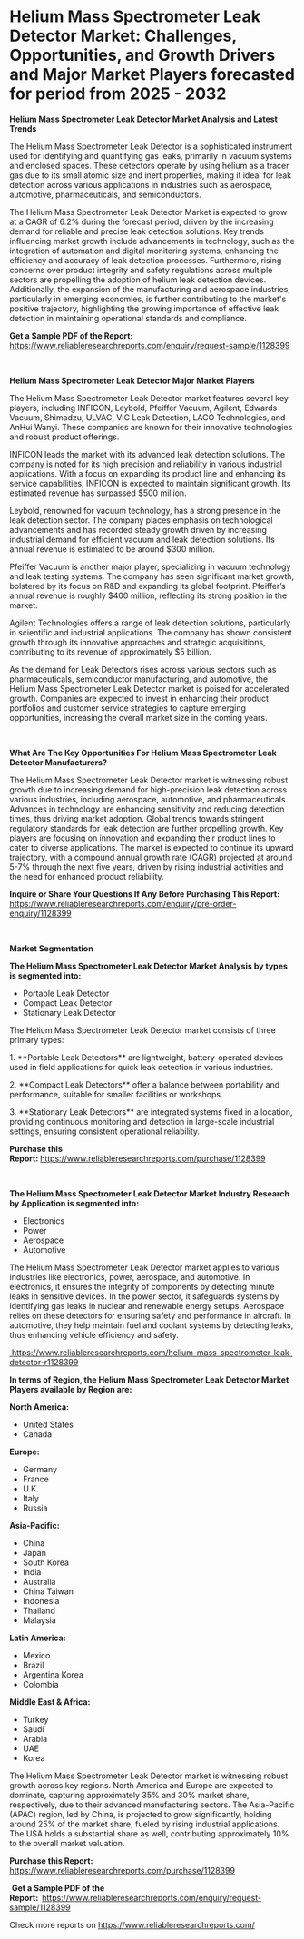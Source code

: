 <p><h1>Helium Mass Spectrometer Leak Detector Market: Challenges, Opportunities, and Growth Drivers and Major Market Players forecasted for period from 2025 - 2032</h1></p><p><strong>Helium Mass Spectrometer Leak Detector Market Analysis and Latest Trends</strong></p>
<p><p>The Helium Mass Spectrometer Leak Detector is a sophisticated instrument used for identifying and quantifying gas leaks, primarily in vacuum systems and enclosed spaces. These detectors operate by using helium as a tracer gas due to its small atomic size and inert properties, making it ideal for leak detection across various applications in industries such as aerospace, automotive, pharmaceuticals, and semiconductors.</p><p>The Helium Mass Spectrometer Leak Detector Market is expected to grow at a CAGR of 6.2% during the forecast period, driven by the increasing demand for reliable and precise leak detection solutions. Key trends influencing market growth include advancements in technology, such as the integration of automation and digital monitoring systems, enhancing the efficiency and accuracy of leak detection processes. Furthermore, rising concerns over product integrity and safety regulations across multiple sectors are propelling the adoption of helium leak detection devices. Additionally, the expansion of the manufacturing and aerospace industries, particularly in emerging economies, is further contributing to the market's positive trajectory, highlighting the growing importance of effective leak detection in maintaining operational standards and compliance.</p></p>
<p><strong>Get a Sample PDF of the Report:&nbsp;</strong> <a href="https://www.reliableresearchreports.com/enquiry/request-sample/1128399?utm_campaign=3253&utm_medium=2&utm_source=Github&utm_content=ia&utm_term=09042025&utm_id=helium-mass-spectrometer-leak-detector">https://www.reliableresearchreports.com/enquiry/request-sample/1128399</a></p>
<p>&nbsp;</p>
<p><strong>Helium Mass Spectrometer Leak Detector Major Market Players</strong></p>
<p><p>The Helium Mass Spectrometer Leak Detector market features several key players, including INFICON, Leybold, Pfeiffer Vacuum, Agilent, Edwards Vacuum, Shimadzu, ULVAC, VIC Leak Detection, LACO Technologies, and AnHui Wanyi. These companies are known for their innovative technologies and robust product offerings.</p><p>INFICON leads the market with its advanced leak detection solutions. The company is noted for its high precision and reliability in various industrial applications. With a focus on expanding its product line and enhancing its service capabilities, INFICON is expected to maintain significant growth. Its estimated revenue has surpassed $500 million.</p><p>Leybold, renowned for vacuum technology, has a strong presence in the leak detection sector. The company places emphasis on technological advancements and has recorded steady growth driven by increasing industrial demand for efficient vacuum and leak detection solutions. Its annual revenue is estimated to be around $300 million.</p><p>Pfeiffer Vacuum is another major player, specializing in vacuum technology and leak testing systems. The company has seen significant market growth, bolstered by its focus on R&D and expanding its global footprint. Pfeiffer’s annual revenue is roughly $400 million, reflecting its strong position in the market.</p><p>Agilent Technologies offers a range of leak detection solutions, particularly in scientific and industrial applications. The company has shown consistent growth through its innovative approaches and strategic acquisitions, contributing to its revenue of approximately $5 billion.</p><p>As the demand for Leak Detectors rises across various sectors such as pharmaceuticals, semiconductor manufacturing, and automotive, the Helium Mass Spectrometer Leak Detector market is poised for accelerated growth. Companies are expected to invest in enhancing their product portfolios and customer service strategies to capture emerging opportunities, increasing the overall market size in the coming years.</p></p>
<p>&nbsp;</p>
<p><strong>What Are The Key Opportunities For Helium Mass Spectrometer Leak Detector Manufacturers?</strong></p>
<p><p>The Helium Mass Spectrometer Leak Detector market is witnessing robust growth due to increasing demand for high-precision leak detection across various industries, including aerospace, automotive, and pharmaceuticals. Advances in technology are enhancing sensitivity and reducing detection times, thus driving market adoption. Global trends towards stringent regulatory standards for leak detection are further propelling growth. Key players are focusing on innovation and expanding their product lines to cater to diverse applications. The market is expected to continue its upward trajectory, with a compound annual growth rate (CAGR) projected at around 5-7% through the next five years, driven by rising industrial activities and the need for enhanced product reliability.</p></p>
<p><strong>Inquire or Share Your Questions If Any Before Purchasing This Report:</strong> <a href="https://www.reliableresearchreports.com/enquiry/pre-order-enquiry/1128399?utm_campaign=3253&utm_medium=2&utm_source=Github&utm_content=ia&utm_term=09042025&utm_id=helium-mass-spectrometer-leak-detector">https://www.reliableresearchreports.com/enquiry/pre-order-enquiry/1128399</a></p>
<p>&nbsp;</p>
<p><strong>Market Segmentation</strong></p>
<p><strong>The Helium Mass Spectrometer Leak Detector Market Analysis by types is segmented into:</strong></p>
<p><ul><li>Portable Leak Detector</li><li>Compact Leak Detector</li><li>Stationary Leak Detector</li></ul></p>
<p><p>The Helium Mass Spectrometer Leak Detector market consists of three primary types: </p><p>1. **Portable Leak Detectors** are lightweight, battery-operated devices used in field applications for quick leak detection in various industries.  </p><p>2. **Compact Leak Detectors** offer a balance between portability and performance, suitable for smaller facilities or workshops.  </p><p>3. **Stationary Leak Detectors** are integrated systems fixed in a location, providing continuous monitoring and detection in large-scale industrial settings, ensuring consistent operational reliability.</p></p>
<p><strong>Purchase this Report:&nbsp;</strong><a href="https://www.reliableresearchreports.com/purchase/1128399?utm_campaign=3253&utm_medium=2&utm_source=Github&utm_content=ia&utm_term=09042025&utm_id=helium-mass-spectrometer-leak-detector">https://www.reliableresearchreports.com/purchase/1128399</a></p>
<p>&nbsp;</p>
<p><strong>The Helium Mass Spectrometer Leak Detector Market Industry Research by Application is segmented into:</strong></p>
<p><ul><li>Electronics</li><li>Power</li><li>Aerospace</li><li>Automotive</li></ul></p>
<p><p>The Helium Mass Spectrometer Leak Detector market applies to various industries like electronics, power, aerospace, and automotive. In electronics, it ensures the integrity of components by detecting minute leaks in sensitive devices. In the power sector, it safeguards systems by identifying gas leaks in nuclear and renewable energy setups. Aerospace relies on these detectors for ensuring safety and performance in aircraft. In automotive, they help maintain fuel and coolant systems by detecting leaks, thus enhancing vehicle efficiency and safety.</p></p>
<p><a href="https://www.reliableresearchreports.com/helium-mass-spectrometer-leak-detector-r1128399?utm_campaign=3253&utm_medium=2&utm_source=Github&utm_content=ia&utm_term=09042025&utm_id=helium-mass-spectrometer-leak-detector">&nbsp;https://www.reliableresearchreports.com/helium-mass-spectrometer-leak-detector-r1128399</a></p>
<p><strong>In terms of Region, the Helium Mass Spectrometer Leak Detector Market Players available by Region are:</strong></p>
<p>
    <p> <strong> North America: </strong>
        <ul>
            <li>United States</li>
            <li>Canada</li>
        </ul>
        </p> 
    <p> <strong> Europe: </strong>
        <ul>
            <li>Germany</li>
            <li>France</li>
            <li>U.K.</li>
            <li>Italy</li>
            <li>Russia</li>
        </ul>
        </p> 
    <p> <strong> Asia-Pacific: </strong>
        <ul>
            <li>China</li>
            <li>Japan</li>
            <li>South Korea</li>
            <li>India</li>
            <li>Australia</li>
            <li>China Taiwan</li>
            <li>Indonesia</li>
            <li>Thailand</li>
            <li>Malaysia</li>
        </ul>
        </p> 
    <p> <strong> Latin America: </strong>
        <ul>
            <li>Mexico</li>
            <li>Brazil</li>
            <li>Argentina Korea</li>
            <li>Colombia</li>
        </ul>
        </p> 
    <p> <strong> Middle East & Africa: </strong>
        <ul>
            <li>Turkey</li>
            <li>Saudi</li>
            <li>Arabia</li>
            <li>UAE</li>
            <li>Korea</li>
        </ul>
    </p>
    </p>
<p><p>The Helium Mass Spectrometer Leak Detector market is witnessing robust growth across key regions. North America and Europe are expected to dominate, capturing approximately 35% and 30% market share, respectively, due to their advanced manufacturing sectors. The Asia-Pacific (APAC) region, led by China, is projected to grow significantly, holding around 25% of the market share, fueled by rising industrial applications. The USA holds a substantial share as well, contributing approximately 10% to the overall market valuation.</p></p>
<p><strong>Purchase this Report: </strong><a href="https://www.reliableresearchreports.com/purchase/1128399?utm_campaign=3253&utm_medium=2&utm_source=Github&utm_content=ia&utm_term=09042025&utm_id=helium-mass-spectrometer-leak-detector">https://www.reliableresearchreports.com/purchase/1128399</a></p>
<p>&nbsp;<strong>Get a Sample PDF of the Report:&nbsp;&nbsp;</strong><a href="https://www.reliableresearchreports.com/enquiry/request-sample/1128399?utm_campaign=3253&utm_medium=2&utm_source=Github&utm_content=ia&utm_term=09042025&utm_id=helium-mass-spectrometer-leak-detector">https://www.reliableresearchreports.com/enquiry/request-sample/1128399</a></p>
<p><strong></strong></p>
<p>Check more reports on <a href="https://www.reliableresearchreports.com/?utm_campaign=3253&utm_medium=2&utm_source=Github&utm_content=ia&utm_term=09042025&utm_id=helium-mass-spectrometer-leak-detector">https://www.reliableresearchreports.com/</a></p>